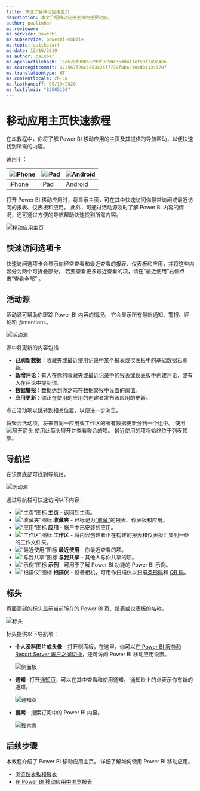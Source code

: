 ```yaml
---
title: 快速了解移动应用主页
description: 本文介绍移动应用主页的主要功能。
author: paulinbar
ms.reviewer: ''
ms.service: powerbi
ms.subservice: powerbi-mobile
ms.topic: quickstart
ms.date: 12/16/2019
ms.author: painbar
ms.openlocfilehash: 16d62af90855c99f9d50c35dd411ef50f2a9a4e6
ms.sourcegitcommit: a72567f26c1653c25f7730fab6210cd011343707
ms.translationtype: HT
ms.contentlocale: zh-CN
ms.lasthandoff: 05/19/2020
ms.locfileid: "83565160"
---
```

# <a name="a-quick-tour-of-the-mobile-app-home-page"></a>移动应用主页快速教程
在本教程中，你将了解 Power BI 移动应用的主页及其提供的导航帮助，以便快速找到所需的内容。

适用于：

| ![iPhone](./media/mobile-apps-quickstart-view-dashboard-report/iphone-logo-30-px.png) | ![iPad](./media/mobile-apps-quickstart-view-dashboard-report/ipad-logo-30-px.png) | ![Android](./media/mobile-apps-quickstart-view-dashboard-report/android-logo-30-px.png) |
|:--- |:--- |:--- |
| iPhone | iPad | Android | 

打开 Power BI 移动应用时，将显示主页，可在其中快速访问你最常访问或最近访问的报表、仪表板和应用。 此外，可通过活动源及时了解 Power BI 内容的情况，还可通过方便的导航帮助快速找到所需内容。

![移动应用主页](./media/mobile-apps-home-page/powerbi-mobile-app-home.png)
 
## <a name="quick-access-tab"></a>快速访问选项卡

快速访问选项卡会显示你经常查看和最近查看的报表、仪表板和应用，并将这些内容分为两个可折叠部分。 若要查看更多最近查看的项，请在“最近使用”右侧点击“查看全部”  。 

## <a name="activity-feed"></a>活动源

活动源可帮助你跟踪 Power BI 内容的情况。 它会显示所有最新通知、警报、评论和 @mentions。

![活动源](./media/mobile-apps-home-page/powerbi-mobile-app-activity.png)

源中将更新的内容包括：
* **已刷新数据**：收藏夹或最近使用记录中某个报表或仪表板中的基础数据已刷新。
* **新增评论**：有人在你的收藏夹或最近记录中的报表或仪表板中创建评论，或有人在评论中提到你。
* **数据警报**：数据达到你之前在数据警报中设置的[阈值](mobile-set-data-alerts-in-the-mobile-apps.md)。
* **应用更新**：你正在使用的应用的创建者发布该应用的更新。

 点击活动项以跳转到相关位置，以便进一步浏览。

将聚合活动项，将来自同一应用或工作区的所有数据更新分到一个组中。 使用 ![展开箭头](./media/mobile-apps-home-page/powerbi-mobile-app-expand-arrow.png) 使用此箭头展开并查看聚合的项。 最近使用的项将始终位于列表顶部。

## <a name="navigation-bar"></a>导航栏

在该页底部可找到导航栏。

![活动源](./media/mobile-apps-home-page/powerbi-mobile-app-navbar.png)

通过导航栏可快速访问以下内容：

* ![“主页”图标](./media/mobile-apps-home-page/powerbi-mobile-app-home-icon.png) **主页** - 返回到主页。
* ![“收藏夹”图标](./media/mobile-apps-home-page/powerbi-mobile-app-favorites-icon.png) **收藏夹** - 已标记为[“收藏”](mobile-apps-favorites.md)的报表、仪表板和应用。
* ![“应用”图标](./media/mobile-apps-home-page/powerbi-mobile-app-apps-icon.png) **应用** - 帐户中已安装的应用。
* ![“工作区”图标](./media/mobile-apps-home-page/powerbi-mobile-app-workspaces-icon.png) **工作区** - 将内容创建者正在构建的报表和仪表板汇集到一处的工作文件夹。
* ![“最近使用”图标](./media/mobile-apps-home-page/powerbi-mobile-app-recents-icon.png) **最近使用** - 你最近查看的项。
* ![“与我共享”图标](./media/mobile-apps-home-page/powerbi-mobile-app-shared-with-me-icon.png) **与我共享** - 其他人与你共享的项。
* ![“示例”图标](./media/mobile-apps-home-page/powerbi-mobile-app-samples-icon.png) **示例** - 可用于了解 Power BI 功能的 Power BI 示例。
* ![“扫描仪”图标](./media/mobile-apps-home-page/powerbi-mobile-app-scanner-icon.png) **扫描仪** - 设备相机，可用作扫描仪以扫描[条形码](mobile-apps-scan-barcode-iphone.md)和 [QR 码](mobile-apps-qr-code.md)。

## <a name="header"></a>标头

页面顶部的标头显示当前所在的 Power BI 页、报表或仪表板的名称。

![标头](./media/mobile-apps-home-page/powerbi-mobile-app-header.png)

标头提供以下导航项：
* **个人资料图片或头像** - 打开侧面板，在这里，你可以[在 Power BI 服务和 Report Server 帐户之间切换](mobile-app-ssrs-kpis-mobile-on-premises-reports.md)，还可访问 Power BI 移动应用设置。

    ![侧面板](./media/mobile-apps-home-page/powerbi-mobile-app-side-panel.png)

* **通知** -打开[通知页](mobile-apps-notification-center.md)，可以在其中查看和使用通知。 通知铃上的点表示你有新的通知。

    ![通知页](./media/mobile-apps-home-page/powerbi-mobile-app-notifications-page.png)

* **搜索** - 搜索订阅中的 Power BI 内容。

    ![搜索页](./media/mobile-apps-home-page/powerbi-mobile-app-search-page.png)

## <a name="next-steps"></a>后续步骤
本教程介绍了 Power BI 移动应用主页。 详细了解如何使用 Power BI 移动应用。 
* [浏览仪表板和报表](mobile-apps-quickstart-view-dashboard-report.md)
* [在 Power BI 移动应用中浏览报表](mobile-reports-in-the-mobile-apps.md)
